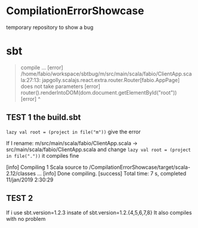 # CompilationErrorShowcase
temporary repository to show a bug


# sbt
>compile
...
[error] /home/fabio/workspace/sbtbug/m/src/main/scala/fabio/ClientApp.scala:27:13: japgolly.scalajs.react.extra.router.Router[fabio.AppPage] does not take parameters
[error]       router().renderIntoDOM(dom.document.getElementById("root"))
[error]             ^



## TEST 1  the build.sbt
`lazy val root = (project in file("m"))`  give the error

If I rename:    m/src/main/scala/fabio/ClientApp.scala -> src/main/scala/fabio/ClientApp.scala
and change `lazy val root = (project in file("."))` it compiles fine


[info] Compiling 1 Scala source to /CompilationErrorShowcase/target/scala-2.12/classes ...
[info] Done compiling.
[success] Total time: 7 s, completed 11/jan/2019 2:30:29

## TEST  2 
If i use sbt.version=1.2.3 insate of sbt.version=1.2.{4,5,6,7,8}
It also compiles with no problem
